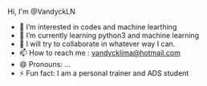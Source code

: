 Hi, I'm @VandyckLN
- 👀 I’m interested in codes and machine learthing
- 🌱 I’m currently learning python3 and machine learning
- 💞️ I will try to collaborate in whatever way I can.
- 📫 How to reach me : vandycklima@hotmail.com
- 😄 Pronouns: ...
- ⚡ Fun fact: I am a personal trainer and ADS student
<!---
VandyckLN/VandyckLN is a ✨ special ✨ repository because its `README.md` (this file) appears on your GitHub profile.
You can click the Preview link to take a look at your changes.
--->
